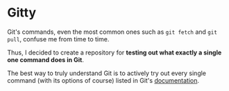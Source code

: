 # Gitty
Git's commands, even the most common ones such as `git fetch` and `git pull`, confuse me from time to time.

Thus, I decided to create a repository for **testing out what exactly a single one command does in Git**. 

The best way to truly understand Git is to actively try out every single command (with its options of course) listed in Git's [documentation](https://git-scm.com/docs). 
